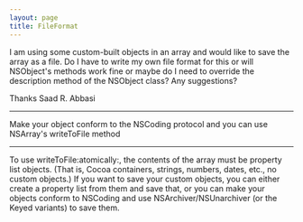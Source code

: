 ```yaml
---
layout: page
title: FileFormat
---
```


I am using some custom-built objects in an array and would like to save the array as a file. Do I have to write my own file format for this or will NSObject's methods work fine or maybe do I need to override the description method of the NSObject class? Any suggestions?

Thanks
Saad R. Abbasi

----

Make your object conform to the NSCoding protocol and you can use NSArray's     writeToFile method

----

To use     writeToFile:atomically:, the contents of the array must be property list objects. (That is, Cocoa containers, strings, numbers, dates, etc., no custom objects.) If you want to save your custom objects, you can either create a property list from them and save that, or you can make your objects conform to NSCoding and use NSArchiver/NSUnarchiver (or the Keyed variants) to save them.


